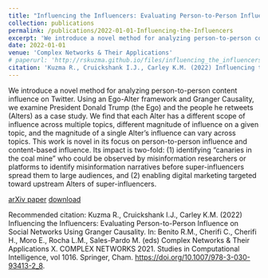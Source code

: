```yaml
---
title: "Influencing the Influencers: Evaluating Person-to-Person Influence on Social Networks Using Granger Causality"
collection: publications
permalink: /publications/2022-01-01-Influencing-the-Influencers
excerpt: 'We introduce a novel method for analyzing person-to-person content influence on Twitter. Using an Ego-Alter framework and Granger Causality, we examine President Donald Trump (the Ego) and the people he retweets (Alters) as a case study. We find that each Alter has a different scope of influence across multiple topics, different magnitude of influence on a given topic, and the magnitude of a single Alter’s influence can vary across topics. This work is novel in its focus on person-to-person influence and content-based influence. Its impact is two-fold: (1) identifying “canaries in the coal mine” who could be observed by misinformation researchers or platforms to identify misinformation narratives before super-influencers spread them to large audiences, and (2) enabling digital marketing targeted toward upstream Alters of super-influencers.'
date: 2022-01-01
venue: 'Complex Networks & Their Applications'
# paperurl: 'http://rskuzma.github.io/files/influencing_the_influencers.pdf'
citation: 'Kuzma R., Cruickshank I.J., Carley K.M. (2022) Influencing the Influencers: Evaluating Person-to-Person Influence on Social Networks Using Granger Causality. In: Benito R.M., Cherifi C., Cherifi H., Moro E., Rocha L.M., Sales-Pardo M. (eds) Complex Networks & Their Applications X. COMPLEX NETWORKS 2021. Studies in Computational Intelligence, vol 1016. Springer, Cham. [https://doi.org/10.1007/978-3-030-93413-2_8](https://doi.org/10.1007/978-3-030-93413-2_8)'
---
```

We introduce a novel method for analyzing person-to-person content influence on Twitter. Using an Ego-Alter framework and Granger Causality, we examine President Donald Trump (the Ego) and the people he retweets (Alters) as a case study. We find that each Alter has a different scope of influence across multiple topics, different magnitude of influence on a given topic, and the magnitude of a single Alter’s influence can vary across topics. This work is novel in its focus on person-to-person influence and content-based influence. Its impact is two-fold: (1) identifying “canaries in the coal mine” who could be observed by misinformation researchers or platforms to identify misinformation narratives before super-influencers spread them to large audiences, and (2) enabling digital marketing targeted toward upstream Alters of super-influencers.

[arXiv paper](https://arxiv.org/abs/2110.04899)
[download](http://rskuzma.github.io/files/influencing_the_influencers.pdf)

Recommended citation: Kuzma R., Cruickshank I.J., Carley K.M. (2022) Influencing the Influencers: Evaluating Person-to-Person Influence on Social Networks Using Granger Causality. In: Benito R.M., Cherifi C., Cherifi H., Moro E., Rocha L.M., Sales-Pardo M. (eds) Complex Networks & Their Applications X. COMPLEX NETWORKS 2021. Studies in Computational Intelligence, vol 1016. Springer, Cham. https://doi.org/10.1007/978-3-030-93413-2_8.